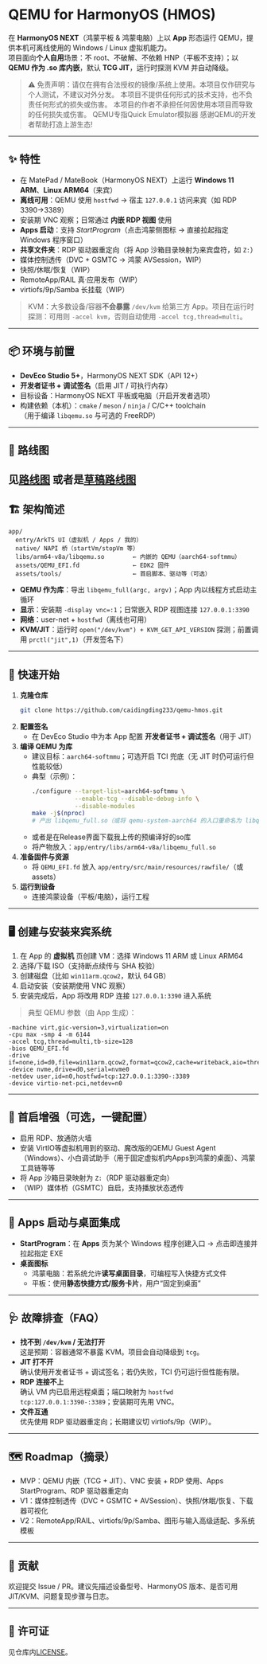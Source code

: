 # QEMU for HarmonyOS (HMOS)

在 **HarmonyOS NEXT**（鸿蒙平板 & 鸿蒙电脑）上以 **App** 形态运行 QEMU，提供本机可离线使用的 Windows / Linux 虚拟机能力。  
项目面向**个人自用**场景：不 root、不破解、不依赖 HNP（平板不支持）；以 **QEMU 作为 .so 库内嵌**，默认 **TCG JIT**，运行时探测 KVM 并自动降级。

> ⚠️ 免责声明：请仅在拥有合法授权的镜像/系统上使用。本项目仅作研究与个人测试，不建议对外分发。
> 本项目不提供任何形式的技术支持，也不负责任何形式的损失或伤害。
> 本项目的作者不承担任何因使用本项目而导致的任何损失或伤害。
> QEMU专指Quick Emulator模拟器 感谢QEMU的开发者帮助打造上游生态!
---

## ✨ 特性

-  在 MatePad / MateBook（HarmonyOS NEXT）上运行 **Windows 11 ARM**、**Linux ARM64**（来宾）
-  **离线可用**：QEMU 使用 `hostfwd` → 宿主 `127.0.0.1` 访问来宾（如 RDP 3390→3389）
-  安装期 VNC 观察；日常通过 **内嵌 RDP 视图** 使用
-  **Apps 启动**：支持 *StartProgram*（点击鸿蒙侧图标 → 直接拉起指定 Windows 程序窗口）
-  **共享文件夹**：RDP 驱动器重定向（将 App 沙箱目录映射为来宾盘符，如 `Z:`）
-  媒体控制透传（DVC + GSMTC → 鸿蒙 AVSession，WIP）
-  快照/休眠/恢复（WIP）
-  RemoteApp/RAIL 真·应用发布（WIP）
-  virtiofs/9p/Samba 长挂载（WIP）

> KVM：大多数设备/容器**不会暴露** `/dev/kvm` 给第三方 App。项目在运行时探测：可用则 `-accel kvm`，否则自动使用 `-accel tcg,thread=multi`。

---

## 📦 环境与前置

- **DevEco Studio 5+**，HarmonyOS NEXT SDK（API 12+）
- **开发者证书 + 调试签名**（启用 JIT / 可执行内存）
- 目标设备：HarmonyOS NEXT 平板或电脑（开启开发者选项）
- 构建依赖（本机）：`cmake` / `meson` / `ninja` / C/C++ toolchain  
  （用于编译 `libqemu.so` 与可选的 FreeRDP）
---   
## 🚗 路线图
见[路线图](docs/ROADMAP.md) 或者是[草稿路线图](docs/ROADMAP-DRAFT.md)
---

## 🏗️ 架构简述

```
app/
  entry/ArkTS UI（虚拟机 / Apps / 我的）
  native/ NAPI 桥（startVm/stopVm 等）
  libs/arm64-v8a/libqemu.so        ← 内嵌的 QEMU（aarch64-softmmu）
  assets/QEMU_EFI.fd               ← EDK2 固件
  assets/tools/                    ← 首启脚本、驱动等（可选）
```

- **QEMU 作为库**：导出 `libqemu_full(argc, argv)`；App 内以线程方式启动主循环  
- **显示**：安装期 `-display vnc=:1`；日常嵌入 RDP 视图连接 `127.0.0.1:3390`
- **网络**：user-net + `hostfwd`（离线也可用）
- **KVM/JIT**：运行时 `open("/dev/kvm") + KVM_GET_API_VERSION` 探测；前置调用 `prctl("jit",1)`（开发签名下）

---

## 🚀 快速开始

1. **克隆仓库**
   ```bash
   git clone https://github.com/caidingding233/qemu-hmos.git
   ```
2. **配置签名**
   - 在 DevEco Studio 中为本 App 配置 **开发者证书 + 调试签名**（用于 JIT）
3. **编译 QEMU 为库**
   - 建议目标：`aarch64-softmmu`；可选开启 TCI 兜底（无 JIT 时仍可运行但性能较低）
   - 典型（示例）：
     ```bash
     ./configure --target-list=aarch64-softmmu \
                 --enable-tcg --disable-debug-info \
                 --disable-modules
     make -j$(nproc)
     # 产出 libqemu_full.so（或将 qemu-system-aarch64 的入口重命名为 libqemu_full 并链接为 .so）
     ```
   - 或者是在Release界面下载我上传的预编译好的so库
   - 将产物放入：`app/entry/libs/arm64-v8a/libqemu_full.so`
4. **准备固件与资源**
   - 将 `QEMU_EFI.fd` 放入 `app/entry/src/main/resources/rawfile/`（或 assets）
5. **运行到设备**
   - 连接鸿蒙设备（平板/电脑），运行工程

---

## 🖥️ 创建与安装来宾系统

1. 在 App 的 **虚拟机** 页创建 VM：选择 Windows 11 ARM 或 Linux ARM64
2. 选择/下载 ISO（支持断点续传与 SHA 校验）
3. 创建磁盘（比如 `win11arm.qcow2`，默认 64 GB）
4. 启动安装（安装期使用 VNC 观察）
5. 安装完成后，App 将改用 RDP 连接 `127.0.0.1:3390` 进入系统

> 典型 QEMU 参数（由 App 生成）：
```text
-machine virt,gic-version=3,virtualization=on
-cpu max -smp 4 -m 6144
-accel tcg,thread=multi,tb-size=128
-bios QEMU_EFI.fd
-drive if=none,id=d0,file=win11arm.qcow2,format=qcow2,cache=writeback,aio=threads,discard=unmap
-device nvme,drive=d0,serial=nvme0
-netdev user,id=n0,hostfwd=tcp:127.0.0.1:3390-:3389
-device virtio-net-pci,netdev=n0
```

---

## 🧰 首启增强（可选，一键配置）

- 启用 RDP、放通防火墙
- 安装 VirtIO等虚拟机用到的驱动、魔改版的QEMU Guest Agent（Windows）、小白调试助手（用于固定虚拟机内Apps到鸿蒙的桌面）、鸿蒙工具链等等
- 将 App 沙箱目录映射为 `Z:`（RDP 驱动器重定向）
- （WIP）媒体桥（GSMTC）自启，支持播放状态透传

---

## 📱 Apps 启动与桌面集成

- **StartProgram**：在 **Apps** 页为某个 Windows 程序创建入口 → 点击即连接并拉起指定 EXE  
- **桌面图标**
  - 鸿蒙电脑：若系统允许**读写桌面目录**，可编程写入快捷方式文件
  - 平板：使用**静态快捷方式/服务卡片**，用户“固定到桌面”

---

## 🩺 故障排查（FAQ）

- **找不到 `/dev/kvm` / 无法打开**  
  这是预期：容器通常不暴露 KVM。项目会自动降级到 `tcg`。  
- **JIT 打不开**  
  确认使用开发者证书 + 调试签名；若仍失败，TCI 仍可运行但性能有限。  
- **RDP 连接不上**  
  确认 VM 内已启用远程桌面；端口映射为 `hostfwd tcp:127.0.0.1:3390-:3389`；安装期可先用 VNC。  
- **文件互通**  
  优先使用 RDP 驱动器重定向；长期建议切 virtiofs/9p（WIP）。

---

## 🗺️ Roadmap（摘录）

- MVP：QEMU 内嵌（TCG + JIT）、VNC 安装 + RDP 使用、Apps StartProgram、RDP 驱动器重定向
- V1：媒体控制透传（DVC + GSMTC + AVSession）、快照/休眠/恢复、下载器可视化
- V2：RemoteApp/RAIL、virtiofs/9p/Samba、图形与输入高级适配、多系统模板

---

## 🤝 贡献

欢迎提交 Issue / PR。建议先描述设备型号、HarmonyOS 版本、是否可用 JIT/KVM、问题复现步骤与日志。

---

## 📄 许可证

见仓库内[LICENSE](LICENSE)。
